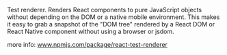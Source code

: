 Test renderer. 
Renders React components to pure JavaScript objects without depending on the DOM or a native mobile environment. 
This makes it easy to grab a snapshot of the "DOM tree" rendered by a React DOM or React Native component without using a browser or jsdom. 

more info: www.npmjs.com/package/react-test-renderer